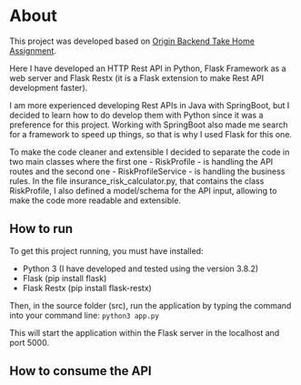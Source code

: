 # About

This project was developed based on [Origin Backend Take Home Assignment](https://github.com/OriginFinancial/origin-backend-take-home-assignment).

Here I have developed an HTTP Rest API in Python, Flask Framework as a web server and Flask Restx (it is a Flask extension to make Rest API development faster).

I am more experienced developing Rest APIs in Java with SpringBoot, but I decided to learn how to do develop them with Python since it was a preference for this project. Working with SpringBoot also made me search for a framework to speed up things, so that is why I used Flask for this one.

To make the code cleaner and extensible I decided to separate the code in two main classes where the first one - RiskProfile - is handling the API routes and the second one - RiskProfileService - is handling the business rules.
In the file insurance_risk_calculator.py, that contains the class RiskProfile, I also defined a model/schema for the API input, allowing to make the code more readable and extensible.



## How to run

To get this project running, you must have installed:
- Python 3 (I have developed and tested using the version 3.8.2)
- Flask (pip install flask)
- Flask Restx (pip install flask-restx)

Then, in the source folder (src), run the application by typing the command into your command line:
``python3 app.py``

This will start the application within the Flask server in the localhost and port 5000.

## How to consume the API